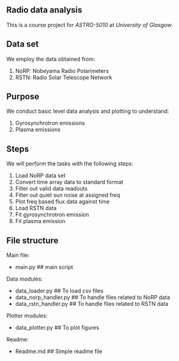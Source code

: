 ## Radio data analysis
This is a course project for *ASTRO-5010* at *University of Glasgow*.

## Data set
We employ the data obtained from:
1. NoRP: Nobeyama Radio Polarimeters
2. RSTN: Radio Solar Telescope Network

## Purpose
We conduct basic level data analysis and plotting to understand:
1. Gyrosynchrotron emissions
2. Plasma emissions

## Steps
We will perform the tasks with the following steps:
1. Load NoRP data set
2. Convert time array data to standard format
3. Filter out valid data readouts
4. Filter out quiet sun noise at assigned freq
5. Plot freq based flux data against time
6. Load RSTN data
7. Fit gyrosynchrotron emission
8. Fit plasma emission

## File structure
Main file:
- main.py               ## main script

Data modules:
- data_loader.py        ## To load csv files
- data_norp_handler.py  ## To handle files related to NoRP data
- data_rstn_handler.py  ## To handle files related to RSTN data

Plotter modules:
- data_plotter.py       ## To plot figures

Readme:
- Readme.md             ## Simple readme file